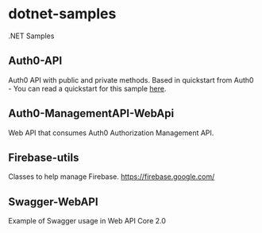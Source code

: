 # dotnet-samples
.NET Samples

## Auth0-API

Auth0 API with public and private methods.
Based in quickstart from Auth0 - You can read a quickstart for this sample [here](https://auth0.com/docs/quickstart/backend/aspnet-core-webapi/01-authorization). 

## Auth0-ManagementAPI-WebApi

Web API that consumes Auth0 Authorization Management API.


## Firebase-utils

Classes to help manage Firebase. 
https://firebase.google.com/

## Swagger-WebAPI

Example of Swagger usage in Web API Core 2.0


